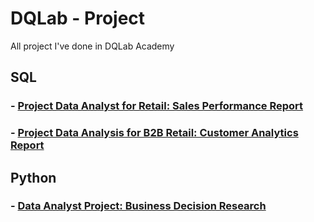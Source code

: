 # DQLab - Project
All project I've done in DQLab Academy

## SQL
### - [Project Data Analyst for Retail: Sales Performance Report](https://github.com/veyhanna/dqlab-project/blob/main/sales_performance_report.sql)
### - [Project Data Analysis for B2B Retail: Customer Analytics Report](https://github.com/veyhanna/dqlab-project/blob/main/customer_analytics_report.sql)

## Python
### - [Data Analyst Project: Business Decision Research](https://github.com/veyhanna/dqlab-project/blob/main/business_decision_research.ipynb)
